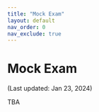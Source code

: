 ```yaml
---
title: "Mock Exam"
layout: default
nav_order: 0
nav_exclude: true
---
```


# Mock Exam

(Last updated: Jan 23, 2024)

TBA